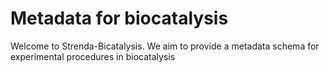 # Metadata for biocatalysis

Welcome to Strenda-Bicatalysis. We aim to provide a metadata schema for experimental procedures in biocatalysis

```{tableofcontents}
```
